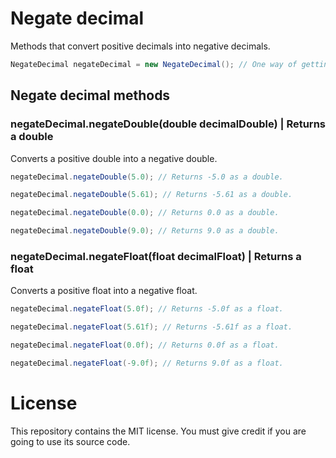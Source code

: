 # Negate decimal

Methods that convert positive decimals into negative decimals.

```Java
NegateDecimal negateDecimal = new NegateDecimal(); // One way of getting the negateDecimal class.
```

## Negate decimal methods

### negateDecimal.negateDouble(double decimalDouble) | Returns a double

Converts a positive double into a negative double.

```Java
negateDecimal.negateDouble(5.0); // Returns -5.0 as a double.
```

```Java
negateDecimal.negateDouble(5.61); // Returns -5.61 as a double.
```

```Java
negateDecimal.negateDouble(0.0); // Returns 0.0 as a double.
```

```Java
negateDecimal.negateDouble(9.0); // Returns 9.0 as a double.
```

### negateDecimal.negateFloat(float decimalFloat) | Returns a float

Converts a positive float into a negative float.

```Java
negateDecimal.negateFloat(5.0f); // Returns -5.0f as a float.
```

```Java
negateDecimal.negateFloat(5.61f); // Returns -5.61f as a float.
```

```Java
negateDecimal.negateFloat(0.0f); // Returns 0.0f as a float.
```

```Java
negateDecimal.negateFloat(-9.0f); // Returns 9.0f as a float.
```

# License

This repository contains the MIT license. You must give credit if you are going to use its source code.
